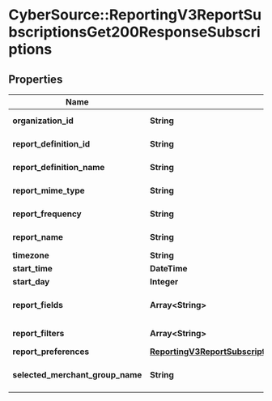 # CyberSource::ReportingV3ReportSubscriptionsGet200ResponseSubscriptions

## Properties
Name | Type | Description | Notes
------------ | ------------- | ------------- | -------------
**organization_id** | **String** | Organization Id | [optional] 
**report_definition_id** | **String** | Report Definition Id | [optional] 
**report_definition_name** | **String** | Report Definition | [optional] 
**report_mime_type** | **String** | Report Format | [optional] 
**report_frequency** | **String** | Report Frequency | [optional] 
**report_name** | **String** | Report Name | [optional] 
**timezone** | **String** | Time Zone | [optional] 
**start_time** | **DateTime** | Start Time | [optional] 
**start_day** | **Integer** | Start Day | [optional] 
**report_fields** | **Array&lt;String&gt;** | List of all fields String values | [optional] 
**report_filters** | **Array&lt;String&gt;** | List of filters to apply | [optional] 
**report_preferences** | [**ReportingV3ReportSubscriptionsGet200ResponseReportPreferences**](ReportingV3ReportSubscriptionsGet200ResponseReportPreferences.md) |  | [optional] 
**selected_merchant_group_name** | **String** | Selected name of the group. | [optional] 



